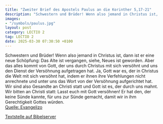 ```yaml
---
title: "Zweiter Brief des Apostels Paulus an die Korinther 5,17-21"
description: "Schwestern und Brüder! Wenn also jemand in Christus ist, dann ist er eine neue Schöpfung: Das Alte ist vergangen, siehe, Neues ist geworden. Aber das alles kommt von Gott, der uns durch Christus mit sich versöhnt und uns den Dienst der Versöhnung aufgetragen hat. Ja, Gott war es...."
images:
- "/symbols/paulus.jpg"
layout: post
category: LECTIO 2
tag: LECTIO 2
date: 2025-03-30 07:30:50 +0100
---
```

Schwestern und Brüder!
Wenn also jemand in Christus ist, dann ist er eine neue Schöpfung: Das Alte ist vergangen, siehe, Neues ist geworden.
Aber das alles kommt von Gott, der uns durch Christus mit sich versöhnt und uns den Dienst der Versöhnung aufgetragen hat.
Ja, Gott war es, der in Christus die Welt mit sich versöhnt hat, indem er ihnen ihre Verfehlungen nicht anrechnete und unter uns das Wort von der Versöhnung aufgerichtet hat.<!--more-->
Wir sind also Gesandte an Christi statt und Gott ist es, der durch uns mahnt. Wir bitten an Christi statt: Lasst euch mit Gott versöhnen!
Er hat den, der keine Sünde kannte, für uns zur Sünde gemacht, damit wir in ihm Gerechtigkeit Gottes würden.<br>
[Quelle: Evangelizo](https://evangeliumtagfuertag.org/DE/gospel)

[Textstelle auf Bibelserver](https://www.bibleserver.com/EU/2.Korinther5,17-21)
